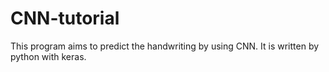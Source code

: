 # CNN-tutorial
This program aims to predict the handwriting by using CNN. It is written by python with keras.
